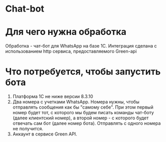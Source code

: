 # Chat-bot
# Для чего нужна обработка
Обработка - чат-бот для WhatsApp на базе 1С. Интеграция сделана с использованием http сервиса, предоставляемого Green-api
# Что потребуется, чтобы запустить бота
1. Платформа 1С не ниже версии 8.3.10
2. Два номера с учетками WhatsApp. Номера нужны, чтобы отправлять сообщения как бы "самому себе". При этом первый номер будет тот, с которого мы будем писать команды чат-боту (далее клиентский номер), а второй номер - с которого будет отвечать сам бот (далее номер бота). Отправлять с одного номера не получится.
3. Аккаунт в сервисе Green API.
